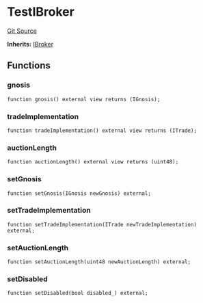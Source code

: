 # TestIBroker
[Git Source](https://github.com/larrythecucumber321/protocol/blob/77d337b8595ba96d069ded321419b36a61984170/contracts/interfaces/IBroker.sol)

**Inherits:**
[IBroker](/tools/docgen/src/contracts/interfaces/IBroker.sol/interface.IBroker.md)


## Functions
### gnosis


```solidity
function gnosis() external view returns (IGnosis);
```

### tradeImplementation


```solidity
function tradeImplementation() external view returns (ITrade);
```

### auctionLength


```solidity
function auctionLength() external view returns (uint48);
```

### setGnosis


```solidity
function setGnosis(IGnosis newGnosis) external;
```

### setTradeImplementation


```solidity
function setTradeImplementation(ITrade newTradeImplementation) external;
```

### setAuctionLength


```solidity
function setAuctionLength(uint48 newAuctionLength) external;
```

### setDisabled


```solidity
function setDisabled(bool disabled_) external;
```

